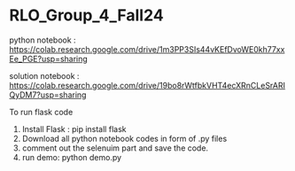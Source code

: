 # RLO_Group_4_Fall24

python notebook : https://colab.research.google.com/drive/1m3PP3SIs44vKEfDvoWE0kh77xxEe_PGE?usp=sharing

solution notebook : https://colab.research.google.com/drive/19bo8rWtfbkVHT4ecXRnCLeSrARIQyDM7?usp=sharing

To run flask code 
1. Install Flask : pip install flask
2. Download all python notebook codes in form of .py files
3. comment out the selenuim part and save the code.
4. run demo: python demo.py
